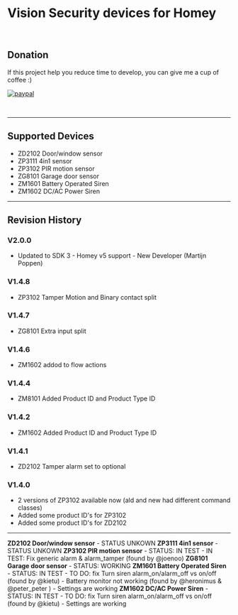 # Vision Security devices for Homey

&nbsp;
## Donation
If this project help you reduce time to develop, you can give me a cup of coffee :) 

[![paypal](https://www.paypalobjects.com/en_US/NL/i/btn/btn_donateCC_LG.gif)](https://paypal.me/martijnpoppen)

&nbsp;

---

## Supported Devices
* ZD2102 Door/window sensor
* ZP3111 4in1 sensor
* ZP3102 PIR motion sensor
* ZG8101 Garage door sensor
* ZM1601 Battery Operated Siren
* ZM1602 DC/AC Power Siren

---

## Revision History

### V2.0.0
* Updated to SDK 3 - Homey v5 support - New Developer (Martijn Poppen)

### V1.4.8
* ZP3102  Tamper Motion and Binary contact split 

### V1.4.7
* ZG8101  Extra input split

### V1.4.6
* ZM1602 addod to flow actions

### V1.4.4
* ZM8101 Added Product ID and Product Type ID

### V1.4.2
* ZM1602 Added Product ID and Product Type ID

### V1.4.1
* ZD2102 Tamper alarm set to optional

### V1.4.0
* 2 versions of ZP3102 available now  (ald and new had different command classes)
* Added some product ID's for ZP3102
* Added some product ID's for ZD2102

---

**ZD2102 Door/window sensor**
    - STATUS UNKOWN
**ZP3111 4in1 sensor**
    - STATUS UNKOWN
**ZP3102 PIR motion sensor**
    - STATUS: IN TEST
    - IN TEST: Fix generic alarm & alarm_tamper (found by @joenoo)
**ZG8101 Garage door sensor**
    - STATUS: WORKING
**ZM1601 Battery Operated Siren**
    - STATUS: IN TEST
    - TO DO: fix Turn siren alarm_on/alarm_off vs on/off (found by @kietu)
    - Battery monitor not working (found by @heronimus & @peter_peter )
    - Settings are working
**ZM1602 DC/AC Power Siren**
    - STATUS: IN TEST
    - TO DO: fix Turn siren alarm_on/alarm_off vs on/off (found by @kietu)
    - Settings are working